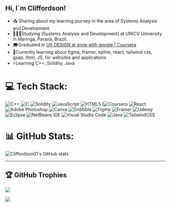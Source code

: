 ## Hi, I`m Cliffordson!

- 📤 Sharing about my learning journey in the area of Systems Analysis and Development.<br/>
- 👨🏾‍🎓Studying [Systems Analysis and Development] at UNICV University in Maringá, Paraná, Brazil.<br/>
- 🎓Graduated in [UX DESIGN at grow with google | Coursera](https://www.coursera.org/account/accomplishments/professional-cert/XTMKVVL2C36L)<br/>
- 🍃Currently learning about figma, framer, spline, react, tailwind css, gsap, html, JS, for websites and applications<br/>
- ⚡Learning C++, Solidity, Java<br/>

# 💻 Tech Stack:
![C++](https://img.shields.io/badge/c++-%2300599C.svg?style=for-the-badge&logo=c%2B%2B&logoColor=white) 
![C](https://img.shields.io/badge/c-%2300599C.svg?style=for-the-badge&logo=c&logoColor=white) 
![Solidity](https://img.shields.io/badge/Solidity-%23363636.svg?style=for-the-badge&logo=solidity&logoColor=white) 
![JavaScript](https://img.shields.io/badge/javascript-%23323330.svg?style=for-the-badge&logo=javascript&logoColor=%23F7DF1E) 
![HTML5](https://img.shields.io/badge/html5-%23E34F26.svg?style=for-the-badge&logo=html5&logoColor=white) 
!![Coursera](https://img.shields.io/badge/Coursera-%230056D2.svg?style=for-the-badge&logo=Coursera&logoColor=white) 
![React](https://img.shields.io/badge/react-%2320232a.svg?style=for-the-badge&logo=react&logoColor=%2361DAFB) 
![Adobe Photoshop](https://img.shields.io/badge/adobe%20photoshop-%2331A8FF.svg?style=for-the-badge&logo=adobe%20photoshop&logoColor=white) 
![Canva](https://img.shields.io/badge/Canva-%2300C4CC.svg?style=for-the-badge&logo=Canva&logoColor=white) 
![Dribbble](https://img.shields.io/badge/Dribbble-EA4C89?style=for-the-badge&logo=dribbble&logoColor=white) 
![Figma](https://img.shields.io/badge/figma-%23F24E1E.svg?style=for-the-badge&logo=figma&logoColor=white) 
![Framer](https://img.shields.io/badge/Framer-black?style=for-the-badge&logo=framer&logoColor=blue)
![Udemy](https://img.shields.io/badge/Udemy-A435F0?style=for-the-badge&logo=Udemy&logoColor=white)
![Eclipse](https://img.shields.io/badge/Eclipse-FE7A16.svg?style=for-the-badge&logo=Eclipse&logoColor=white)
![NetBeans IDE](https://img.shields.io/badge/NetBeansIDE-1B6AC6.svg?style=for-the-badge&logo=apache-netbeans-ide&logoColor=white)
![Visual Studio Code](https://img.shields.io/badge/Visual%20Studio%20Code-0078d7.svg?style=for-the-badge&logo=visual-studio-code&logoColor=white)
![Java](https://img.shields.io/badge/java-%23ED8B00.svg?style=for-the-badge&logo=openjdk&logoColor=white)
![TailwindCSS](https://img.shields.io/badge/tailwindcss-%2338B2AC.svg?style=for-the-badge&logo=tailwind-css&logoColor=white)
# 📊 GitHub Stats:
![Cliffordson01's GitHub stats](https://github-readme-stats.vercel.app/api?username=Cliffordson01&show_icons=true&theme=tokyonight&hide_show=reviews,discussions_started,discussions_answered,prs_merged,prs_merged_percentage)

---
## 🏆 GitHub Trophies
![](https://github-profile-trophy.vercel.app/?username=Cliffordson01&theme=merko&hide-frame=false&no-bg=true&margin-w=4)

[![](https://visitcount.itsvg.in/api?id=Cliffordson01&icon=0&color=0)](https://visitcount.itsvg.in)

<!-- Proudly created with GPRM ( https://gprm.itsvg.in ) -->



